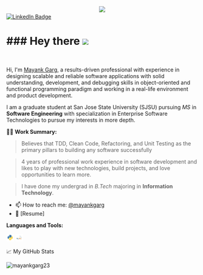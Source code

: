 <div id="header" align="center">
  <img src="https://media.giphy.com/media/M9gbBd9nbDrOTu1Mqx/giphy.gif" width="100"/>
</div>

<div id="badges">
  <a href="[your-linkedin-URL](https://www.linkedin.com/in/mayankgarg23/)">
    <img src="https://img.shields.io/badge/LinkedIn-blue?style=for-the-badge&logo=linkedin&logoColor=white" alt="LinkedIn Badge"/>
  </a>
</div>

<h1>
  ### Hey there <img src="https://media.giphy.com/media/hvRJCLFzcasrR4ia7z/giphy.gif" width="25px">
</h1>
<br />

Hi, I'm [Mayank Garg](https://www.linkedin.com/in/mayankgarg23), a results-driven professional with experience in designing scalable and reliable software applications with solid understanding, development, and debugging skills in object-oriented and functional programming paradigm and working in a real-life environment and product development.

I am a graduate student at San Jose State University (SJSU) pursuing *MS* in **Software Engineering** with specialization in Enterprise Software Technologies to pursue my interests in more depth.

👨‍💻 **Work Summary:**  
>Believes that TDD, Clean Code, Refactoring, and Unit Testing as the primary pillars to building any software successfully

>4 years of professional work experience in software development and likes to play with new technologies, build projects, and love opportunities to learn more.

>I have done my undergrad in *B.Tech* majoring in **Information Technology**.
  
- 📫 How to reach me: [@mayankgarg](mailto:mayankgarg.jpr@gmail.com)
- 📝 [Resume]

**Languages and Tools:**  

<code><img height="20" src="https://raw.githubusercontent.com/github/explore/80688e429a7d4ef2fca1e82350fe8e3517d3494d/topics/python/python.png"></code>
<code><img height="20" src="https://raw.githubusercontent.com/github/explore/80688e429a7d4ef2fca1e82350fe8e3517d3494d/topics/mysql/mysql.png"></code>

📈 My GitHub Stats

<p>
  <img src="https://github-readme-stats.vercel.app/api?username=mayankgarg23&show_icons=true&theme=gotham" alt="mayankgarg23" />
</p>
